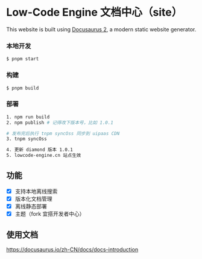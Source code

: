 # Low-Code Engine 文档中心（site）

This website is built using [Docusaurus 2](https://docusaurus.io/), a modern static website generator.

### 本地开发

```
$ pnpm start
```

### 构建

```
$ pnpm build
```

### 部署

```bash
1. npm run build
2. npm publish # 记得改下版本号，比如 1.0.1

# 发布完后执行 tnpm syncOss 同步到 uipaas CDN
3. tnpm syncOss

4. 更新 diamond 版本 1.0.1
5. lowcode-engine.cn 站点生效
```

## 功能

- [x] 支持本地离线搜索
- [x] 版本化文档管理
- [x] 离线静态部署
- [x] 主题（fork 宜搭开发者中心）

## 使用文档

https://docusaurus.io/zh-CN/docs/docs-introduction
